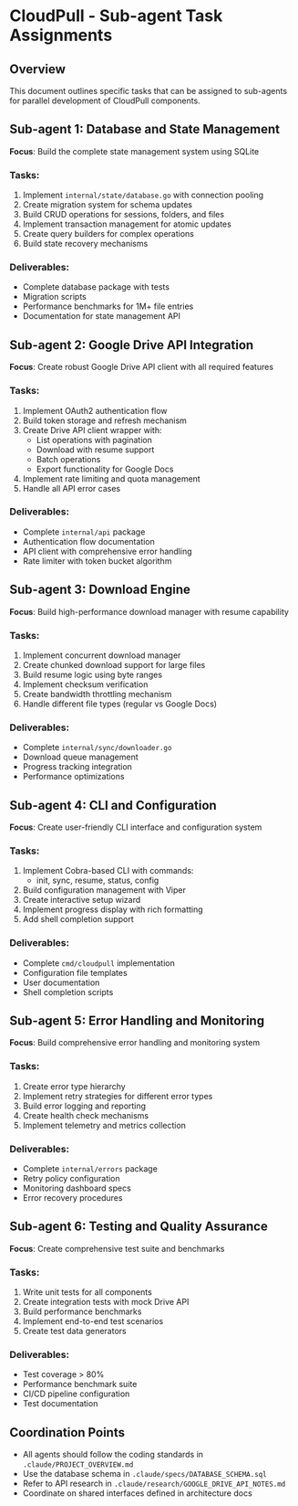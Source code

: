 # CloudPull - Sub-agent Task Assignments

## Overview
This document outlines specific tasks that can be assigned to sub-agents for parallel development of CloudPull components.

## Sub-agent 1: Database and State Management
**Focus**: Build the complete state management system using SQLite

### Tasks:
1. Implement `internal/state/database.go` with connection pooling
2. Create migration system for schema updates
3. Build CRUD operations for sessions, folders, and files
4. Implement transaction management for atomic updates
5. Create query builders for complex operations
6. Build state recovery mechanisms

### Deliverables:
- Complete database package with tests
- Migration scripts
- Performance benchmarks for 1M+ file entries
- Documentation for state management API

## Sub-agent 2: Google Drive API Integration
**Focus**: Create robust Google Drive API client with all required features

### Tasks:
1. Implement OAuth2 authentication flow
2. Build token storage and refresh mechanism
3. Create Drive API client wrapper with:
   - List operations with pagination
   - Download with resume support
   - Batch operations
   - Export functionality for Google Docs
4. Implement rate limiting and quota management
5. Handle all API error cases

### Deliverables:
- Complete `internal/api` package
- Authentication flow documentation
- API client with comprehensive error handling
- Rate limiter with token bucket algorithm

## Sub-agent 3: Download Engine
**Focus**: Build high-performance download manager with resume capability

### Tasks:
1. Implement concurrent download manager
2. Create chunked download support for large files
3. Build resume logic using byte ranges
4. Implement checksum verification
5. Create bandwidth throttling mechanism
6. Handle different file types (regular vs Google Docs)

### Deliverables:
- Complete `internal/sync/downloader.go`
- Download queue management
- Progress tracking integration
- Performance optimizations

## Sub-agent 4: CLI and Configuration
**Focus**: Create user-friendly CLI interface and configuration system

### Tasks:
1. Implement Cobra-based CLI with commands:
   - init, sync, resume, status, config
2. Build configuration management with Viper
3. Create interactive setup wizard
4. Implement progress display with rich formatting
5. Add shell completion support

### Deliverables:
- Complete `cmd/cloudpull` implementation
- Configuration file templates
- User documentation
- Shell completion scripts

## Sub-agent 5: Error Handling and Monitoring
**Focus**: Build comprehensive error handling and monitoring system

### Tasks:
1. Create error type hierarchy
2. Implement retry strategies for different error types
3. Build error logging and reporting
4. Create health check mechanisms
5. Implement telemetry and metrics collection

### Deliverables:
- Complete `internal/errors` package
- Retry policy configuration
- Monitoring dashboard specs
- Error recovery procedures

## Sub-agent 6: Testing and Quality Assurance
**Focus**: Create comprehensive test suite and benchmarks

### Tasks:
1. Write unit tests for all components
2. Create integration tests with mock Drive API
3. Build performance benchmarks
4. Implement end-to-end test scenarios
5. Create test data generators

### Deliverables:
- Test coverage > 80%
- Performance benchmark suite
- CI/CD pipeline configuration
- Test documentation

## Coordination Points
- All agents should follow the coding standards in `.claude/PROJECT_OVERVIEW.md`
- Use the database schema in `.claude/specs/DATABASE_SCHEMA.sql`
- Refer to API research in `.claude/research/GOOGLE_DRIVE_API_NOTES.md`
- Coordinate on shared interfaces defined in architecture docs